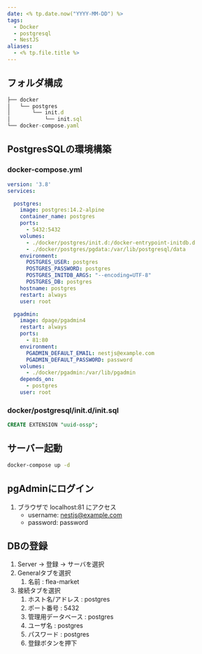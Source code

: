 ```yaml
---
date: <% tp.date.now("YYYY-MM-DD") %>
tags:
  - Docker
  - postgresql
  - NestJS
aliases:
  - <% tp.file.title %>
---
```

## フォルダ構成

```ts
├── docker
│   └── postgres
│       └── init.d
│           └── init.sql
└── docker-compose.yaml
```

## PostgresSQLの環境構築

### docker-compose.yml

```yml
version: '3.8'
services:

  postgres:
    image: postgres:14.2-alpine
    container_name: postgres
    ports:
      - 5432:5432
    volumes:
      - ./docker/postgres/init.d:/docker-entrypoint-initdb.d
      - ./docker/postgres/pgdata:/var/lib/postgresql/data
    environment:
      POSTGRES_USER: postgres
      POSTGRES_PASSWORD: postgres
      POSTGRES_INITDB_ARGS: "--encoding=UTF-8"
      POSTGRES_DB: postgres
    hostname: postgres
    restart: always
    user: root

  pgadmin:
    image: dpage/pgadmin4
    restart: always
    ports:
      - 81:80
    environment:
      PGADMIN_DEFAULT_EMAIL: nestjs@example.com
      PGADMIN_DEFAULT_PASSWORD: password
    volumes:
      - ./docker/pgadmin:/var/lib/pgadmin
    depends_on:
      - postgres
    user: root
```

### docker/postgresql/init.d/init.sql 

```sql
CREATE EXTENSION "uuid-ossp";
```

## サーバー起動

```bash
docker-compose up -d
```

## pgAdminにログイン

1. ブラウザで localhost:81 にアクセス 
	- username: nestjs@example.com 
	- password: password

## DBの登録

1. Server → 登録 → サーバを選択
2. Generalタブを選択
	1. 名前 : flea-market
3. 接続タブを選択 
	1. ホスト名/アドレス : postgres
	2. ポート番号 : 5432
	3. 管理用データベース : postgres
	4. ユーザ名 : postgres
	5. パスワード : postgres
	6. 登録ボタンを押下